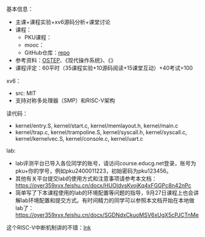 
基本信息：
- 主课+课程实验+xv6源码分析+课堂讨论
- 课程：
	- PKU课程：
	- mooc：
	- GitHub仓库：[repo](https://github.com/wuhao9714/myNachos3.4)
- 参考资料：[OSTEP](https://pages.cs.wisc.edu/~remzi/OSTEP/)、《现代操作系统》、《》
- 课程评定：60平时（35课程实验+10源码阅读+15课堂互动）+40考试=100

xv6：
- src: MIT
- 支持对称多处理器（SMP）和RISC-V架构

读代码：
- kernel/entry.S, kernel/start.c, kernel/memlayout.h, kernel/main.c
- kernel/trap.c, kernel/trampoline.S, kernel/syscall.h, kernel/syscall.c, kernel/kernelvec.S, kernel/console.c, kernel/uart.c

lab:
- lab评测平台已导入各位同学的账号，请访问course.educg.net登录，账号为pku+你的学号，例如pku2400011223，初始密码为pku123456。
- 其他有关平台提交lab的使用方式和注意事项请参考本文档：https://oyer359xyx.feishu.cn/docx/HUOldvsKvojKq4xFGGPc8n42nPc
- 简单写了下本课程使用的lab的环境配置等问题的指导，9月27日课程上也会讲解lab环境配置和提交方式。有时间精力的同学可以参照本文档开始在本地做lab了：https://oyer359xyx.feishu.cn/docx/SGDNdxCkuoMSV6xUgX5cPJCTnMe

这个RISC-V中断机制讲的不错：[lnk](https://gitee.com/hustos/pke-doc/blob/master/chapter1_riscv.md#14-%E4%B8%AD%E6%96%AD%E5%92%8C%E4%B8%AD%E6%96%AD%E5%A4%84%E7%90%86)